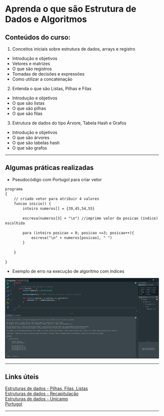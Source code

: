 # Aprenda o que são Estrutura de Dados e Algoritmos

## Conteúdos do curso:  

1) Conceitos iniciais sobre estrutura de dados, arrays e registro  
- Introdução e objetivos 
- Vetores e matrizes
- O que são registros  
- Tomadas de decisões e expressões  
- Como utilizar a concatenação  
2)  Entenda o que são Listas, Pilhas e Filas  
- Introdução e objetivos  
- O que são listas
- O que são pilhas
- O que são filas  
3) Estrutura de dados do tipo Árvore, Tabela Hash e Grafos  
- Introdução e objetivos  
- O que são árvores  
- O que são tabelas hash  
-  O que são grafos  

---

## Algumas práticas realizadas  

- Pseudocódigo com Portugol para criar vetor

```portugol
programa
{
	// criado vetor para atribuir 4 valores
	funcao inicio()	{
		inteiro numeros[] = {39,45,54,55}
		
		escreva(numeros[3] + "\n") //imprime valor da posicao (índice) escolhida

		para (inteiro posicao = 0; posicao <=3; posicao++){
			escreva("\n" + numeros[posicao], " ")
		}
		
	}
	
}
```  

- Exemplo de erro na execução de algoritmo com índices

<p align="center">
	<img src="https://github.com/rosacarla/GFT-start-woman-java/blob/main/004%20Aprenda-estruturas-dados-algoritmos/images/index-error.jpg">
</p>  

---

## Links úteis  

[Estruturas de dados - Pilhas, Filas, Listas](http://sites.poli.usp.br/p/fabio.cozman/Didatico/Comp/Material/estruturas.pdf)  
[Estruturas de dados - Recapitulação](http://www.inf.ufsc.br/~aldo.vw/estruturas/Capitulo2/EstruturasPilha.html)  
[Estruturas de dados - Unicamp](https://wiki.dca.fee.unicamp.br/wiki/images/0/01/EstruturasDados.pdf)  
[Portugol](https://github.com/UNIVALI-LITE/Portugol-Studio/releases/)  

---
